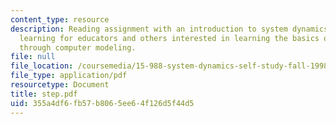 ```yaml
---
content_type: resource
description: Reading assignment with an introduction to system dynamics and learner-centered
  learning for educators and others interested in learning the basics of system dynamics
  through computer modeling.
file: null
file_location: /coursemedia/15-988-system-dynamics-self-study-fall-1998-spring-1999/355a4df6fb57b8065ee64f126d5f44d5_step.pdf
file_type: application/pdf
resourcetype: Document
title: step.pdf
uid: 355a4df6-fb57-b806-5ee6-4f126d5f44d5
---
```

